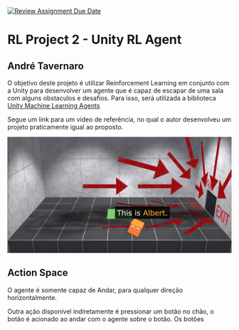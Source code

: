 [![Review Assignment Due Date](https://classroom.github.com/assets/deadline-readme-button-24ddc0f5d75046c5622901739e7c5dd533143b0c8e959d652212380cedb1ea36.svg)](https://classroom.github.com/a/7Wj0oCgF)

# RL Project 2 - Unity RL Agent

## André Tavernaro

O objetivo deste projeto é utilizar Reinforcement Learning em conjunto com a Unity para desenvolver um agente que é capaz de escapar de uma sala com alguns obstaculos e desafios. Para isso, será utilizada a biblioteca [Unity Machine Learning Agents](https://unity.com/products/machine-learning-agents)

Segue um link para um vídeo de referência, no qual o autor desenvolveu um projeto praticamente igual ao proposto.

![Alt text](Images/example.png?raw=true, (https://www.youtube.com/watch?v=v3UBlEJDXR0))

## Action Space

O agente é somente capaz de Andar, para qualquer direção horizontalmente.

Outra ação disponível indiretamente é pressionar um botão no chão, o botão é acionado ao andar com o agente sobre o botão. Os botões 